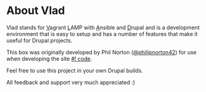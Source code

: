 # About Vlad

Vlad stands for <u>V</u>agrant <u>L</u>AMP with <u>A</u>nsible and <u>D</u>rupal and is a development environment 
that is easy to setup and has a number of features that make it useful for Drupal projects.

This box was originally developed by Phil Norton ([@philipnorton42](http://www.twitter.com/philipnorton42)) for use 
when developing the site [#! code](http://www.hashbangcode.com/).

Feel free to use this project in your own Drupal builds.

All feedback and support very much appreciated :)